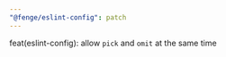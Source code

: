 ```yaml
---
"@fenge/eslint-config": patch
---
```


feat(eslint-config): allow `pick` and `omit` at the same time
